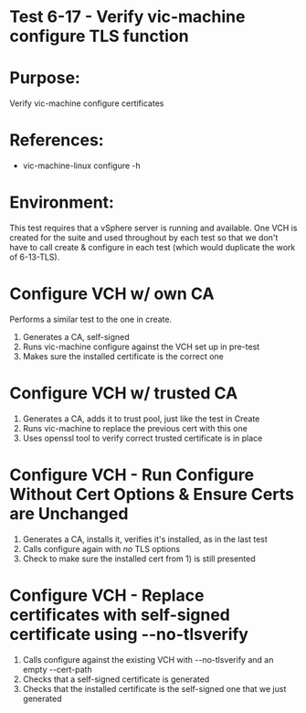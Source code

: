 Test 6-17 - Verify vic-machine configure TLS function
=======

# Purpose:
Verify vic-machine configure certificates

# References:
* vic-machine-linux configure -h

# Environment:
This test requires that a vSphere server is running and available. One VCH is created for the suite and used throughout by each test so that we don't have to call create & configure in each test (which would duplicate the work of 6-13-TLS).

Configure VCH w/ own CA
===
Performs a similar test to the one in create.
1) Generates a CA, self-signed
2) Runs vic-machine configure against the VCH set up in pre-test
3) Makes sure the installed certificate is the correct one

Configure VCH w/ trusted CA
===
1) Generates a CA, adds it to trust pool, just like the test in Create
2) Runs vic-machine to replace the previous cert with this one
3) Uses openssl tool to verify correct trusted certificate is in place


Configure VCH - Run Configure Without Cert Options & Ensure Certs are Unchanged
===
1) Generates a CA, installs it, verifies it's installed, as in the last test
2) Calls configure again with *no* TLS options
3) Check to make sure the installed cert from 1) is still presented


Configure VCH - Replace certificates with self-signed certificate using --no-tlsverify
===
1) Calls configure against the existing VCH with --no-tlsverify and an empty --cert-path 
2) Checks that a self-signed certificate is generated
3) Checks that the installed certificate is the self-signed one that we just generated
